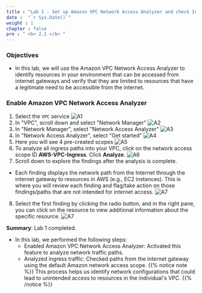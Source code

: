 ```yaml
---
title : "Lab 1 - Set up Amazon VPC Network Access Analyzer and check Internet accessibility"
date :  "`r Sys.Date()`" 
weight : 1
chapter : false
pre : " <b> 2.1 </b> "
---
```

### Objectives
- In this lab, we will use the Amazon VPC Network Access Analyzer to identify resources in your environment that can be accessed from internet gateways and verify that they are limited to resources that have a legitimate need to be accessible from the internet.

### Enable Amazon VPC Network Access Analyzer
1. Select the `VPC` service
![A1](/images/1/A1.png)
2. In "VPC", scroll down and select "Network Manager"
![A2](/images/1/A2.png)
3. In "Network Manager", select "Network Access Analyzer"
![A3](/images/1/A3.png)
4. In "Network Access Analyzer", select "Get started"
![A4](/images/1/A4.png)
5. Here you will see 4 pre-created scopes
![A5](/images/1/A5.png)
6. To analyze all ingress paths into your VPC, click on the network access scope ID **AWS-VPC-Ingress**. Click **Analyze**.
![A6](/images/1/A6.png)
7. Scroll down to explore the findings after the analysis is complete.
- Each finding displays the network path from the Internet through the internet gateway to resources in AWS (e.g., EC2 instances). This is where you will review each finding and flag/take action on those findings/paths that are not intended for internet access.
![A7](/images/1/A7.png)
8. Select the first finding by clicking the radio button, and in the right pane, you can click on the resource to view additional information about the specific resource.
![A7](/images/1/A7.png)

**Summary**: Lab 1 completed.
- In this lab, we performed the following steps:
  + Enabled Amazon VPC Network Access Analyzer: Activated this feature to analyze network traffic paths.
  + Analyzed ingress traffic: Checked paths from the internet gateway using the default Amazon network access scope.
{{% notice note %}}
This process helps us identify network configurations that could lead to unintended access to resources in the individual's VPC.
{{% /notice %}}